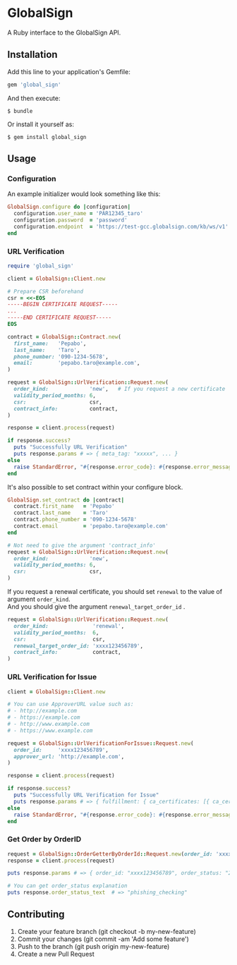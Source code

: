 # GlobalSign

A Ruby interface to the GlobalSign API.

## Installation

Add this line to your application's Gemfile:

```ruby
gem 'global_sign'
```

And then execute:

```
$ bundle
```

Or install it yourself as:

```
$ gem install global_sign
```

## Usage

### Configuration

An example initializer would look something like this:

```ruby
GlobalSign.configure do |configuration|
  configuration.user_name = 'PAR12345_taro'
  configuration.password  = 'password'
  configuration.endpoint  = 'https://test-gcc.globalsign.com/kb/ws/v1'
end
```

### URL Verification

```ruby
require 'global_sign'

client = GlobalSign::Client.new

# Prepare CSR beforehand
csr = <<-EOS
-----BEGIN CERTIFICATE REQUEST-----
...
-----END CERTIFICATE REQUEST-----
EOS

contract = GlobalSign::Contract.new(
  first_name:   'Pepabo',
  last_name:    'Taro',
  phone_number: '090-1234-5678',
  email:        'pepabo.taro@example.com',
)

request = GlobalSign::UrlVerification::Request.new(
  order_kind:             'new',   # If you request a new certificate
  validity_period_months: 6,
  csr:                    csr,
  contract_info:          contract,
)

response = client.process(request)

if response.success?
  puts "Successfully URL Verification"
  puts response.params # => { meta_tag: "xxxxx", ... }
else
  raise StandardError, "#{response.error_code}: #{response.error_message}"
end
```

It's also possible to set contract within your configure block.

```ruby
GlobalSign.set_contract do |contract|
  contract.first_name   = 'Pepabo'
  contract.last_name    = 'Taro'
  contract.phone_number = '090-1234-5678'
  contract.email        = 'pepabo.taro@example.com'
end

# Not need to give the argument 'contract_info'
request = GlobalSign::UrlVerification::Request.new(
  order_kind:             'new',
  validity_period_months: 6,
  csr:                    csr,
)
```

If you request a renewal certificate, you should set `renewal` to the value of argument `order_kind`.  
And you should give the argument `renewal_target_order_id` .

```ruby
request = GlobalSign::UrlVerification::Request.new(
  order_kind:              'renewal',
  validity_period_months:  6,
  csr:                     csr,
  renewal_target_order_id: 'xxxx123456789',
  contract_info:           contract,
)
```

### URL Verification for Issue

```ruby
client = GlobalSign::Client.new

# You can use ApproverURL value such as:
# - http://example.com
# - https://example.com
# - http://www.example.com
# - https://www.example.com

request = GlobalSign::UrlVerificationForIssue::Request.new(
  order_id:     'xxxx123456789',
  approver_url: 'http://example.com',
)

response = client.process(request)

if response.success?
  puts "Successfully URL Verification for Issue"
  puts response.params # => { fulfillment: { ca_certificates: [{ ca_cert: "xxxxx" }, ...]}, ... }
else
  raise StandardError, "#{response.error_code}: #{response.error_message}"
end
```

### Get Order by OrderID

```ruby
request = GlobalSign::OrderGetterByOrderId::Request.new(order_id: 'xxxx123456789')
response = client.process(request)

puts response.params # => { order_id: "xxxx123456789", order_status: "2", ... }

# You can get order_status explanation
puts response.order_status_text  # => "phishing_checking"
```

## Contributing

1. Create your feature branch (git checkout -b my-new-feature)
2. Commit your changes (git commit -am 'Add some feature')
3. Push to the branch (git push origin my-new-feature)
4. Create a new Pull Request
